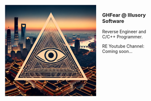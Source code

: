 <div style="overflow: auto;">
  <img src="https://github.com/GHFear/GHFear/blob/main/github_logo.png" alt="GitHub Logo" style="float: left; margin-right: 20px;" width="300" height="300">
  <div>
    <h3>GHFear @ Illusory Software</h3>
    <p>Reverse Engineer and C/C++ Programmer.</p>
    <p>RE Youtube Channel: Coming soon...</p>
  </div>
</div>
